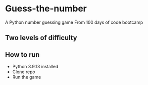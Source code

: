 # Guess-the-number
A Python number guessing game
From  100 days of code bootcamp
## Two levels of difficulty
## How to run
- Python 3.9.13 installed
- Clone repo
- Run the game
